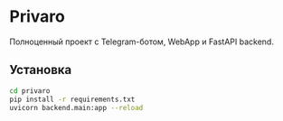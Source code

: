 # Privaro

Полноценный проект с Telegram-ботом, WebApp и FastAPI backend.

## Установка

```bash
cd privaro
pip install -r requirements.txt
uvicorn backend.main:app --reload
